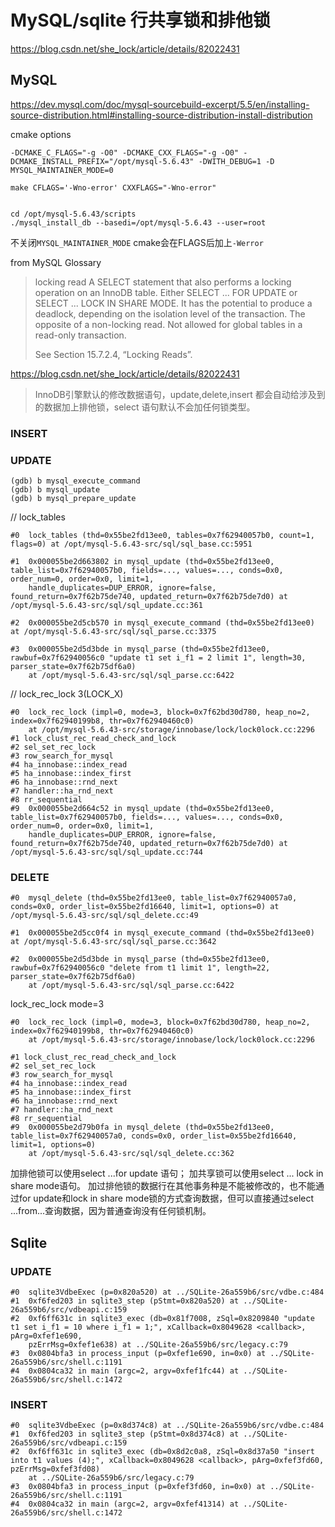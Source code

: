 # MySQL/sqlite 行共享锁和排他锁

https://blog.csdn.net/she_lock/article/details/82022431

## MySQL

https://dev.mysql.com/doc/mysql-sourcebuild-excerpt/5.5/en/installing-source-distribution.html#installing-source-distribution-install-distribution

cmake options

```
-DCMAKE_C_FLAGS="-g -O0" -DCMAKE_CXX_FLAGS="-g -O0" -DCMAKE_INSTALL_PREFIX="/opt/mysql-5.6.43" -DWITH_DEBUG=1 -D MYSQL_MAINTAINER_MODE=0

make CFLAGS='-Wno-error' CXXFLAGS="-Wno-error"


cd /opt/mysql-5.6.43/scripts
./mysql_install_db --basedi=/opt/mysql-5.6.43 --user=root
```

不关闭`MYSQL_MAINTAINER_MODE` cmake会在FLAGS后加上`-Werror`

from MySQL Glossary
> locking read
> A SELECT statement that also performs a locking operation on an InnoDB table. Either SELECT ... FOR UPDATE or SELECT ... LOCK IN SHARE MODE. It has the potential to produce a deadlock, depending on the isolation level of the transaction. The opposite of a non-locking read. Not allowed for global tables in a read-only transaction.
> 
> See Section 15.7.2.4, “Locking Reads”.


https://blog.csdn.net/she_lock/article/details/82022431
> InnoDB引擎默认的修改数据语句，update,delete,insert 都会自动给涉及到的数据加上排他锁，select 语句默认不会加任何锁类型。

### INSERT

### UPDATE

```
(gdb) b mysql_execute_command
(gdb) b mysql_update
(gdb) b mysql_prepare_update
```

// lock_tables

```
#0  lock_tables (thd=0x55be2fd13ee0, tables=0x7f62940057b0, count=1, flags=0) at /opt/mysql-5.6.43-src/sql/sql_base.cc:5951

#1  0x000055be2d663802 in mysql_update (thd=0x55be2fd13ee0, table_list=0x7f62940057b0, fields=..., values=..., conds=0x0, order_num=0, order=0x0, limit=1,
    handle_duplicates=DUP_ERROR, ignore=false, found_return=0x7f62b75de740, updated_return=0x7f62b75de7d0) at /opt/mysql-5.6.43-src/sql/sql_update.cc:361

#2  0x000055be2d5cb570 in mysql_execute_command (thd=0x55be2fd13ee0) at /opt/mysql-5.6.43-src/sql/sql_parse.cc:3375

#3  0x000055be2d5d3bde in mysql_parse (thd=0x55be2fd13ee0, rawbuf=0x7f62940056c0 "update t1 set i_f1 = 2 limit 1", length=30, parser_state=0x7f62b75df6a0)
    at /opt/mysql-5.6.43-src/sql/sql_parse.cc:6422
```

// lock_rec_lock 3(LOCK_X)

```
#0  lock_rec_lock (impl=0, mode=3, block=0x7f62bd30d780, heap_no=2, index=0x7f62940199b8, thr=0x7f62940460c0)
    at /opt/mysql-5.6.43-src/storage/innobase/lock/lock0lock.cc:2296
#1 lock_clust_rec_read_check_and_lock
#2 sel_set_rec_lock
#3 row_search_for_mysql
#4 ha_innobase::index_read
#5 ha_innobase::index_first
#6 ha_innobase::rnd_next
#7 handler::ha_rnd_next
#8 rr_sequential
#9  0x000055be2d664c52 in mysql_update (thd=0x55be2fd13ee0, table_list=0x7f62940057b0, fields=..., values=..., conds=0x0, order_num=0, order=0x0, limit=1,
    handle_duplicates=DUP_ERROR, ignore=false, found_return=0x7f62b75de740, updated_return=0x7f62b75de7d0) at /opt/mysql-5.6.43-src/sql/sql_update.cc:744
```

### DELETE

```
#0  mysql_delete (thd=0x55be2fd13ee0, table_list=0x7f62940057a0, conds=0x0, order_list=0x55be2fd16640, limit=1, options=0) at /opt/mysql-5.6.43-src/sql/sql_delete.cc:49

#1  0x000055be2d5cc0f4 in mysql_execute_command (thd=0x55be2fd13ee0) at /opt/mysql-5.6.43-src/sql/sql_parse.cc:3642

#2  0x000055be2d5d3bde in mysql_parse (thd=0x55be2fd13ee0, rawbuf=0x7f62940056c0 "delete from t1 limit 1", length=22, parser_state=0x7f62b75df6a0)
    at /opt/mysql-5.6.43-src/sql/sql_parse.cc:6422
```

lock_rec_lock mode=3

```
#0  lock_rec_lock (impl=0, mode=3, block=0x7f62bd30d780, heap_no=2, index=0x7f62940199b8, thr=0x7f62940460c0)
    at /opt/mysql-5.6.43-src/storage/innobase/lock/lock0lock.cc:2296

#1 lock_clust_rec_read_check_and_lock
#2 sel_set_rec_lock
#3 row_search_for_mysql
#4 ha_innobase::index_read
#5 ha_innobase::index_first
#6 ha_innobase::rnd_next
#7 handler::ha_rnd_next
#8 rr_sequential
#9  0x000055be2d79b0fa in mysql_delete (thd=0x55be2fd13ee0, table_list=0x7f62940057a0, conds=0x0, order_list=0x55be2fd16640, limit=1, options=0)
    at /opt/mysql-5.6.43-src/sql/sql_delete.cc:362
```

加排他锁可以使用select ...for update 语句；
加共享锁可以使用select ... lock in share mode语句。
加过排他锁的数据行在其他事务种是不能被修改的，也不能通过for update和lock in share mode锁的方式查询数据，但可以直接通过select ...from...查询数据，因为普通查询没有任何锁机制。

## Sqlite

### UPDATE

```
#0  sqlite3VdbeExec (p=0x820a520) at ../SQLite-26a559b6/src/vdbe.c:484
#1  0xf6fed203 in sqlite3_step (pStmt=0x820a520) at ../SQLite-26a559b6/src/vdbeapi.c:159
#2  0xf6ff631c in sqlite3_exec (db=0x81f7008, zSql=0x8209840 "update t1 set i_f1 = 10 where i_f1 = 1;",	xCallback=0x8049628 <callback>,	pArg=0xfef1e690,
    pzErrMsg=0xfef1e638) at ../SQLite-26a559b6/src/legacy.c:79
#3  0x0804bfa3 in process_input	(p=0xfef1e690, in=0x0) at ../SQLite-26a559b6/src/shell.c:1191
#4  0x0804ca32 in main (argc=2,	argv=0xfef1fc44) at ../SQLite-26a559b6/src/shell.c:1472
```

### INSERT

```
#0  sqlite3VdbeExec (p=0x8d374c8) at ../SQLite-26a559b6/src/vdbe.c:484
#1  0xf6fed203 in sqlite3_step (pStmt=0x8d374c8) at ../SQLite-26a559b6/src/vdbeapi.c:159
#2  0xf6ff631c in sqlite3_exec (db=0x8d2c0a8, zSql=0x8d37a50 "insert into t1 values (4);", xCallback=0x8049628 <callback>, pArg=0xfef3fd60, pzErrMsg=0xfef3fd08)
    at ../SQLite-26a559b6/src/legacy.c:79
#3  0x0804bfa3 in process_input	(p=0xfef3fd60, in=0x0) at ../SQLite-26a559b6/src/shell.c:1191
#4  0x0804ca32 in main (argc=2,	argv=0xfef41314) at ../SQLite-26a559b6/src/shell.c:1472
```
